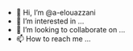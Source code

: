 - 👋 Hi, I’m @a-elouazzani
- 👀 I’m interested in ...
- 💞️ I’m looking to collaborate on ...
- 📫 How to reach me ...

<!---
a-elouazzani/a-elouazzani is a ✨ special ✨ repository because its `README.md` (this file) appears on your GitHub profile.
You can click the Preview link to take a look at your changes.
--->
